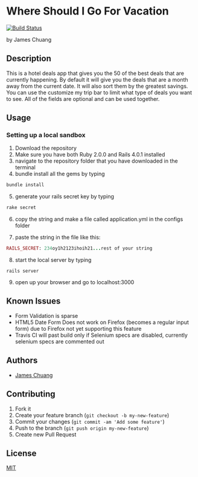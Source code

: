 # Where Should I Go For Vacation
[![Build Status](https://travis-ci.org/hiddensanctum/travel_deals.png?branch=master)](https://travis-ci.org/hiddensanctum/travel_deals)

by James Chuang

## Description

This is a hotel deals app that gives you the 50 of the best deals that are currently happening. By default it will give you the deals that are a month away from the current date. It will also sort them by the greatest savings. You can use the customize my trip bar to limit what type of deals you want to see. All of the fields are optional and can be used together.

## Usage
### Setting up a local sandbox
1) Download the repository
2) Make sure you have both Ruby 2.0.0 and Rails 4.0.1 installed
3) navigate to the repository folder that you have downloaded in the terminal
4) bundle install all the gems by typing
```ruby
bundle install
```
5) generate your rails secret key by typing
```ruby
rake secret
```
6) copy the string and make a file called application.yml in the configs folder

7) paste the string in the file like this:
```ruby
RAILS_SECRET: 234oy1h2123ihoih21...rest of your string
```
8) start the local server by typing
```
rails server
```
9) open up your browser and go to localhost:3000

## Known Issues
* Form Validation is sparse
* HTML5 Date Form Does not work on Firefox (becomes a regular input form) due to Firefox not yet supporting this feature
* Travis CI will past build only if Selenium specs are disabled, currently selenium specs are commented out

## Authors

* [James Chuang](https://github.com/hiddensanctum)

## Contributing

1. Fork it
2. Create your feature branch (`git checkout -b my-new-feature`)
3. Commit your changes (`git commit -am 'Add some feature'`)
4. Push to the branch (`git push origin my-new-feature`)
5. Create new Pull Request

## License

[MIT][2]

[2]: http://opensource.org/licenses/MIT
